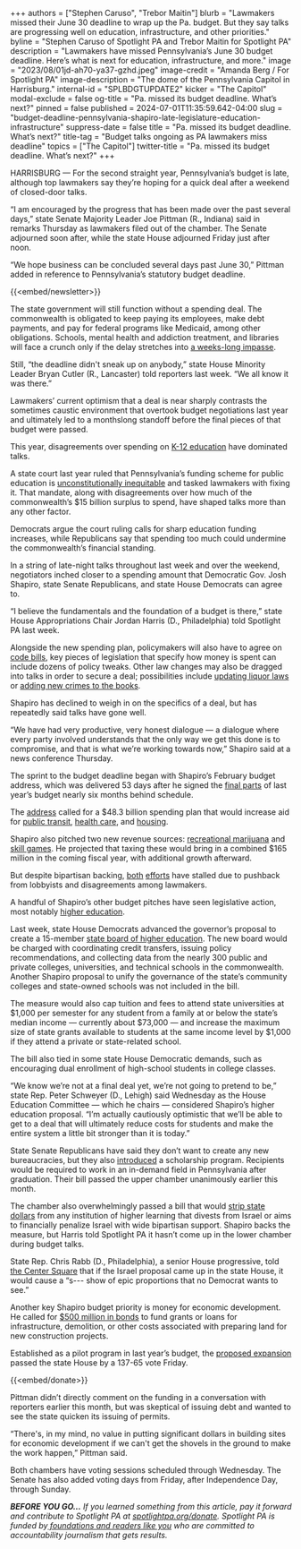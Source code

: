 +++
authors = ["Stephen Caruso", "Trebor Maitin"]
blurb = "Lawmakers missed their June 30 deadline to wrap up the Pa. budget. But they say talks are progressing well on education, infrastructure, and other priorities."
byline = "Stephen Caruso of Spotlight PA and Trebor Maitin for Spotlight PA"
description = "Lawmakers have missed Pennsylvania’s June 30 budget deadline. Here’s what is next for education, infrastructure, and more."
image = "2023/08/01jd-ah70-ya37-gzhd.jpeg"
image-credit = "Amanda Berg / For Spotlight PA"
image-description = "The dome of the Pennsylvania Capitol in Harrisburg."
internal-id = "SPLBDGTUPDATE2"
kicker = "The Capitol"
modal-exclude = false
og-title = "Pa. missed its budget deadline. What’s next?"
pinned = false
published = 2024-07-01T11:35:59.642-04:00
slug = "budget-deadline-pennsylvania-shapiro-late-legislature-education-infrastructure"
suppress-date = false
title = "Pa. missed its budget deadline. What’s next?"
title-tag = "Budget talks ongoing as PA lawmakers miss deadline"
topics = ["The Capitol"]
twitter-title = "Pa. missed its budget deadline. What’s next?"
+++

HARRISBURG — For the second straight year, Pennsylvania’s budget is late, although top lawmakers say they’re hoping for a quick deal after a weekend of closed-door talks.

“I am encouraged by the progress that has been made over the past several days,” state Senate Majority Leader Joe Pittman (R., Indiana) said in remarks Thursday as lawmakers filed out of the chamber. The Senate adjourned soon after, while the state House adjourned Friday just after noon.

“We hope business can be concluded several days past June 30,” Pittman added in reference to Pennsylvania’s statutory budget deadline.

{{<embed/newsletter>}}

The state government will still function without a spending deal. The commonwealth is obligated to keep paying its employees, make debt payments, and pay for federal programs like Medicaid, among other obligations. Schools, mental health and addiction treatment, and libraries will face a crunch only if the delay stretches into <a href="https://www.spotlightpa.org/news/2023/07/pennsylvania-legislature-shapiro-voucher-budget-impasse-consequences/">a weeks-long impasse</a>.

Still, “the deadline didn&#39;t sneak up on anybody,” state House Minority Leader Bryan Cutler (R., Lancaster) told reporters last week. “We all know it was there.”

Lawmakers’ current optimism that a deal is near sharply contrasts the sometimes caustic environment that overtook budget negotiations last year and ultimately led to a monthslong standoff before the final pieces of that budget were passed.

This year, disagreements over spending on <a href="https://www.spotlightpa.org/news/2024/06/budget-deadline-education-funding-surplus-deal-pennsylvania-taxes/">K-12 education</a> have dominated talks.

A state court last year ruled that Pennsylvania’s funding scheme for public education is <a href="https://www.spotlightpa.org/news/2023/02/pa-public-school-funding-lawsuit-state-budget-billions/#:~:text=A%20Commonwealth%20Court%20judge%20ruled,state%20Supreme%20Court%20is%20possible.">unconstitutionally inequitable</a> and tasked lawmakers with fixing it. That mandate, along with disagreements over how much of the commonwealth’s $15 billion surplus to spend, have shaped talks more than any other factor.

Democrats argue the court ruling calls for sharp education funding increases, while Republicans say that spending too much could undermine the commonwealth’s financial standing.

In a string of late-night talks throughout last week and over the weekend, negotiators inched closer to a spending amount that Democratic Gov. Josh Shapiro, state Senate Republicans, and state House Democrats can agree to.

“I believe the fundamentals and the foundation of a budget is there,” state House Appropriations Chair Jordan Harris (D., Philadelphia) told Spotlight PA last week.

Alongside the new spending plan, policymakers will also have to agree on <a href="https://penncapital-star.com/government-politics/cracking-the-code-these-budget-bills-are-where-the-deals-get-made/">code bills</a>, key pieces of legislation that specify how money is spent can include dozens of policy tweaks. Other law changes may also be dragged into talks in order to secure a deal; possibilities include <a href="https://www.legis.state.pa.us/cfdocs/billinfo/billinfo.cfm?syear=2023&amp;sInd=0&amp;body=S&amp;type=B&amp;bn=688">updating liquor laws</a> or <a href="https://www.spotlightpa.org/news/2023/12/pennsylvania-criminal-justice-clean-slate-probation-legislature-crime-septa/">adding new crimes to the books</a>.

Shapiro has declined to weigh in on the specifics of a deal, but has repeatedly said talks have gone well.

“We have had very productive, very honest dialogue — a dialogue where every party involved understands that the only way we get this done is to compromise, and that is what we’re working towards now,” Shapiro said at a news conference Thursday.

The sprint to the budget deadline began with Shapiro’s February budget address, which was delivered 53 days after he signed the <a href="https://www.spotlightpa.org/news/2023/12/pennsylvania-budget-impasse-legislature-education-home-repair-teacher-stipend-funding/">final parts</a> of last year’s budget nearly six months behind schedule.

The <a href="https://www.spotlightpa.org/news/2024/02/pennsylvania-josh-shapiro-budget-2024-education-legal-marijuana-skill-games/">address</a> called for a $48.3 billion spending plan that would increase aid for <a href="https://www.spotlightpa.org/news/2024/01/public-transit-funding-pennsylvania-septa-shapiro-trains-buses-fiscal-cliff/">public transit</a>, <a href="https://www.spotlightpa.org/news/2024/02/pennsylvania-medical-debt-governor-josh-shapiro-budget/">health care</a>, and <a href="https://www.spotlightpa.org/news/2024/03/housing-shortage-rent-homeless-shapiro-budget-legislature-harrisburg-bipartisan/">housing</a>.

Shapiro also pitched two new revenue sources: <a href="https://www.spotlightpa.org/news/2024/02/pennsylvania-marijuana-cannabis-legalization-josh-shapiro-legislature/">recreational marijuana</a> and <a href="https://www.spotlightpa.org/news/2024/06/skill-games-budget-regulate-gambling-pennsylvania-transit/">skill games</a>. He projected that taxing these would bring in a combined $165 million in the coming fiscal year, with additional growth afterward.

But despite bipartisan backing, <a href="https://www.spotlightpa.org/news/2024/06/pennsylvania-marijuana-recreational-legislature-passage-budget-josh-shapiro/">both</a> <a href="https://www.spotlightpa.org/news/2024/06/skill-games-budget-regulate-gambling-pennsylvania-transit/">efforts</a> have stalled due to pushback from lobbyists and disagreements among lawmakers.

A handful of Shapiro’s other budget pitches have seen legislative action, most notably <a href="https://www.spotlightpa.org/news/2024/06/pennsylvania-college-affordability-legislature-budget/">higher education</a>.

Last week, state House Democrats advanced the governor’s proposal to create a 15-member <a href="https://www.legis.state.pa.us/cfdocs/billInfo/billInfo.cfm?sYear=2023&amp;sInd=0&amp;body=H&amp;type=B&amp;bn=2398">state board of higher education</a>. The new board would be charged with coordinating credit transfers, issuing policy recommendations, and collecting data from the nearly 300 public and private colleges, universities, and technical schools in the commonwealth. Another Shapiro proposal to unify the governance of the state’s community colleges and state-owned schools was not included in the bill.

The measure would also cap tuition and fees to attend state universities at $1,000 per semester for any student from a family at or below the state’s median income — currently about $73,000 — and increase the maximum size of state grants available to students at the same income level by $1,000 if they attend a private or state-related school.

The bill also tied in some state House Democratic demands, such as encouraging dual enrollment of high-school students in college classes.

“We know we’re not at a final deal yet, we’re not going to pretend to be,” state Rep. Peter Schweyer (D., Lehigh) said Wednesday as the House Education Committee — which he chairs — considered Shapiro’s higher education proposal. “I’m actually cautiously optimistic that we’ll be able to get to a deal that will ultimately reduce costs for students and make the entire system a little bit stronger than it is today.”

State Senate Republicans have said they don’t want to create any new bureaucracies, but they also <a href="https://www.legis.state.pa.us/cfdocs/billinfo/billinfo.cfm?syear=2023&amp;sInd=0&amp;body=S&amp;type=B&amp;bn=1150">introduced</a> a scholarship program. Recipients would be required to work in an in-demand field in Pennsylvania after graduation. Their bill passed the upper chamber unanimously earlier this month.

The chamber also overwhelmingly passed a bill that would <a href="https://www.spotlightpa.org/news/2024/06/pennsylvania-colleges-universities-israel-divestment-boycott-ban-legislature/">strip state dollars</a> from any institution of higher learning that divests from Israel or aims to financially penalize Israel with wide bipartisan support. Shapiro backs the measure, but Harris told Spotlight PA it hasn’t come up in the lower chamber during budget talks.

State Rep. Chris Rabb (D., Philadelphia), a senior House progressive, told <a href="https://www.thecentersquare.com/pennsylvania/article_18c8cc02-32ff-11ef-8739-33740f489512.html">the Center Square</a> that if the Israel proposal came up in the state House, it would cause a “s--- show of epic proportions that no Democrat wants to see.”

Another key Shapiro budget priority is money for economic development. He called for <a href="https://www.bondbuyer.com/news/pennsylvania-governor-wants-big-bond-bet-on-site-development">$500 million in bonds</a> to fund grants or loans for infrastructure, demolition, or other costs associated with preparing land for new construction projects.

Established as a pilot program in last year’s budget, the <a href="https://www.legis.state.pa.us/CFDOCS/Legis/PN/Public/btCheck.cfm?txtType=PDF&amp;sessYr=2023&amp;sessInd=0&amp;billBody=H&amp;billTyp=B&amp;billNbr=2425&amp;pn=3440">proposed expansion</a> passed the state House by a 137-65 vote Friday.

{{<embed/donate>}}

Pittman didn’t directly comment on the funding in a conversation with reporters earlier this month, but was skeptical of issuing debt and wanted to see the state quicken its issuing of permits.

“There&#39;s, in my mind, no value in putting significant dollars in building sites for economic development if we can&#39;t get the shovels in the ground to make the work happen,” Pittman said.

Both chambers have voting sessions scheduled through Wednesday. The Senate has also added voting days from Friday, after Independence Day, through Sunday.

<strong><em>BEFORE YOU GO…</em></strong><em> If you learned something from this article, pay it forward and contribute to Spotlight PA at </em><a href="https://www.spotlightpa.org/donate"><em>spotlightpa.org/donate</em></a><em>. Spotlight PA is funded by</em><a href="https://www.spotlightpa.org/support"><em> foundations and readers like you</em></a><em> who are committed to accountability journalism that gets results.</em>

